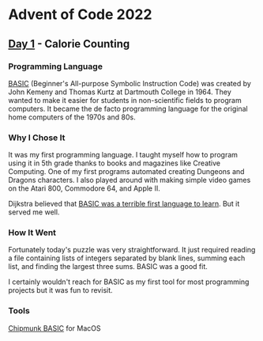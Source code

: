 # Advent of Code 2022
## [Day 1](https://adventofcode.com/2022/day/1) - Calorie Counting

### Programming Language 

[BASIC](https://en.wikipedia.org/wiki/BASIC) (Beginner's All-purpose Symbolic Instruction Code) was created by John Kemeny and Thomas Kurtz at Dartmouth College in 1964.
They wanted to make it easier for students in non-scientific fields to program computers.
It became the de facto programming language for the original home computers of the 1970s and 80s.

### Why I Chose It

It was my first programming language.
I taught myself how to program using it in 5th grade thanks to books and magazines like Creative Computing.
One of my first programs automated creating Dungeons and Dragons characters.
I also played around with making simple video games on the Atari 800, Commodore 64, and Apple II.

Dijkstra believed that [BASIC was a terrible first language to learn](https://www.goodreads.com/quotes/79997-it-is-practically-impossible-to-teach-good-programming-to-students#:~:text=%E2%80%9CIt%20is%20practically%20impossible%20to%20teach%20good%20programming%20to%20students,mutilated%20beyond%20hope%20of%20regeneration.%E2%80%9D).
But it served me well.

### How It Went

Fortunately today's puzzle was very straightforward.
It just required reading a file containing lists of integers separated by blank lines, summing each list, and finding the largest three sums.
BASIC was a good fit.

I certainly wouldn't reach for BASIC as my first tool for most programming projects but it was fun to revisit.

### Tools

[Chipmunk BASIC](http://www.nicholson.com/rhn/basic/) for MacOS
